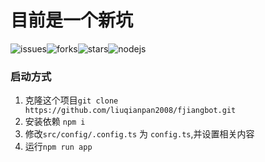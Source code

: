# 目前是一个新坑
![issues](https://img.shields.io/github/issues/liuqianpan2008/fjiangbot)![forks](https://img.shields.io/github/forks/liuqianpan2008/fjiangbot)![stars](https://img.shields.io/github/stars/liuqianpan2008/fjiangbot)![nodejs](https://img.shields.io/badge/nodejs-14%2B-brightgreen)

### 启动方式
  1. 克隆这个项目`git clone https://github.com/liuqianpan2008/fjiangbot.git`
  2. 安装依赖 `npm i`
  3. 修改`src/config/.config.ts` 为 `config.ts`,并设置相关内容
  4. 运行`npm run app`